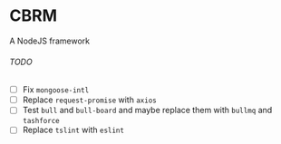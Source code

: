 CBRM
==========================================

A NodeJS framework


###### TODO
 - [ ] Fix `mongoose-intl`
 - [ ] Replace `request-promise` with `axios`
 - [ ] Test `bull` and `bull-board` and maybe replace them with `bullmq` and `tashforce`
 - [ ] Replace `tslint` with `eslint`
